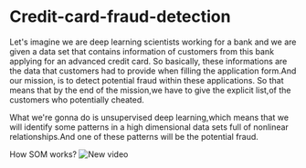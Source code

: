 # Credit-card-fraud-detection

Let's imagine we are deep learning scientists working for a bank and we are given a data set that contains information of customers from this bank applying for an advanced credit card. So basically, these informations are the data that customers had to provide when filling the application form.And our mission, is to detect potential fraud within these applications.
So that means that by the end of the mission,we have to give the explicit list,of the customers who potentially cheated.

What we're gonna do is unsupervised deep learning,which means that we will identify some patterns in a high dimensional data sets full of nonlinear relationships.And one of these patterns will be the potential fraud.

How SOM works?
![New video](https://commons.wikimedia.org/wiki/File:TrainSOM.gif#/media/File:TrainSOM.gif)

